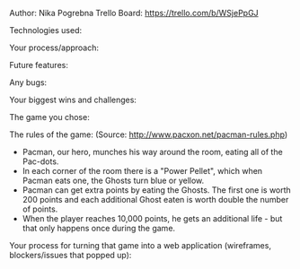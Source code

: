 Author: Nika Pogrebna
Trello Board: https://trello.com/b/WSjePpGJ



Technologies used:


Your process/approach:


Future features:


Any bugs:


Your biggest wins and challenges:



The game you chose:


The rules of the game:
(Source: http://www.pacxon.net/pacman-rules.php)
- Pacman, our hero, munches his way around the room, eating all of the Pac-dots.
- In each corner of the room there is a "Power Pellet", which when Pacman eats one, the Ghosts turn blue or yellow.
- Pacman can get extra points by eating the Ghosts. The first one is worth 200 points and each additional Ghost eaten is worth double the number of points.
- When the player reaches 10,000 points, he gets an additional life - but that only happens once during the game.

Your process for turning that game into a web application (wireframes, blockers/issues that popped up):
